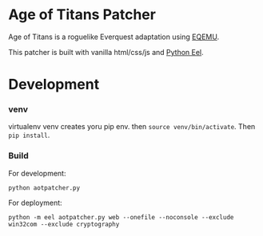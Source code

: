 
# Age of Titans Patcher

Age of Titans is a roguelike Everquest adaptation using [EQEMU](https://www.eqemulator.org/).

This patcher is built with vanilla html/css/js and  [Python Eel](https://github.com/python-eel/Eel).


# Development

### venv
virtualenv venv creates yoru pip env.  then `source venv/bin/activate`.  Then `pip install`.


### Build

For development:

`python aotpatcher.py`

For deployment:


`python -m eel aotpatcher.py web --onefile --noconsole --exclude win32com --exclude cryptography`
